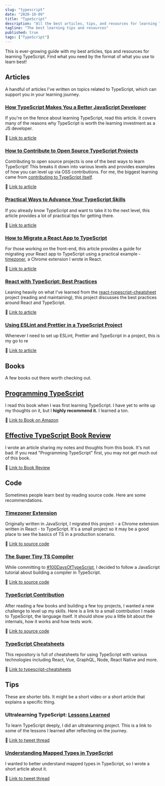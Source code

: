 ```yaml
---
slug: "typescript"
date: "2020-10-09"
title: "TypeScript"
description: "All the best articles, tips, and resources for learning TypeScript."
tagline: "The best learning tips and resources"
published: true
tags: ["TypeScript"]
---
```


This is ever-growing guide with my best articles, tips and resources for learning TypeScript. Find what you need by the format of what you use to learn best!

## Articles

A handful of articles I've written on topics related to TypeScript, which can support you in your learning journey.

### [How TypeScript Makes You a Better JavaScript Developer](https://www.sitepoint.com/typescript-better-javascript-developer/)

If you're on the fence about learning TypeScript, read this article. It covers many of the reasons why TypeScript is worth the learning investment as a JS developer.

🔗 [Link to article](https://www.sitepoint.com/typescript-better-javascript-developer/)

### [How to Contribute to Open Source TypeScript Projects](https://www.sitepoint.com/open-source-typescript/)

Contributing to open source projects is one of the best ways to learn TypeScript! This breaks it down into various levels and provides examples of how you can level up via OSS contributions. For me, the biggest learning came from [contributing to TypeScript itself](https://github.com/microsoft/TypeScript/pull/35937).

🔗 [Link to article](https://www.sitepoint.com/open-source-typescript/)

### [Practical Ways to Advance Your TypeScript Skills](https://www.sitepoint.com/advance-typescript-skills-practical-ways/)

If you already know TypeScript and want to take it to the next level, this article provides a lot of practical tips for getting there.

🔗 [Link to article](https://www.sitepoint.com/advance-typescript-skills-practical-ways/)

### [How to Migrate a React App to TypeScript](https://www.sitepoint.com/how-to-migrate-a-react-app-to-typescript/)

For those working on the front-end, this article provides a guide for migrating your React app to TypeScript using a practical example - [timezoner](https://github.com/jsjoeio/timezoner-extension), a Chrome extension I wrote in React.

🔗 [Link to article](https://www.sitepoint.com/how-to-migrate-a-react-app-to-typescript/)

### [React with TypeScript: Best Practices](https://www.sitepoint.com/react-with-typescript-best-practices/)

Leaning heavily on what I've learned from the [react-typescript-cheatsheet](https://github.com/typescript-cheatsheets/react) project (reading and maintaining), this project discusses the best practices around React and TypeScript.

🔗 [Link to article](https://www.sitepoint.com/react-with-typescript-best-practices/)

### [Using ESLint and Prettier in a TypeScript Project](https://www.robertcooper.me/using-eslint-and-prettier-in-a-typescript-project)

Whenever I need to set up ESLint, Prettier and TypeScript in a project, this is my go to re

🔗 [Link to article](https://www.robertcooper.me/using-eslint-and-prettier-in-a-typescript-project)

## Books

A few books out there worth checking out.

## [Programming TypeScript](https://www.amazon.com/Programming-TypeScript-Making-JavaScript-Applications/dp/1492037656)

I read this book when I was first learning TypeScript. I have yet to write up my thoughts on it, but I **highly recommend it.** I learned a ton.

🔗 [Link to Book on Amazon](https://www.robertcooper.me/using-eslint-and-prettier-in-a-typescript-project)

## [Effective TypeScript Book Review](https://joeprevite.com/book-review-effective-typescript)

I wrote an article sharing my notes and thoughts from this book. It's not bad. If you read "Programming TypeScript" first, you may not get much out of this book.

🔗 [Link to Book Review](https://joeprevite.com/book-review-effective-typescript)

## Code

Sometimes people learn best by reading source code. Here are some recommendations.

### [Timezoner Extension](https://github.com/jsjoeio/timezoner-extension)

Originally written in JavaScript, I migrated this project - a Chrome extension written in React - to TypeScript. It's a small project so it may be a good place to see the basics of TS in a production scenario.  

🔗 [Link to source code](https://github.com/jsjoeio/timezoner-extension)

### [The Super Tiny TS Compiler](https://github.com/jsjoeio/the-super-tiny-ts-compiler/)

While committing to [#100DaysOfTypeScript](https://twitter.com/jsjoeio/status/1179887451667496960?s=20), I decided to follow a JavaScript tutorial about building a compiler in TypeScript.

🔗 [Link to source code](https://github.com/jsjoeio/the-super-tiny-ts-compiler/)

### [TypeScript Contribution](https://github.com/microsoft/TypeScript/pull/35937)

After reading a few books and building a few toy projects, I wanted a new challenge to level up my skills. Here is a link to a small contribution I made to TypeScript, the language itself. It should show you a little bit about the internals, how it works and how tests work.

🔗 [Link to source code](https://github.com/microsoft/TypeScript/pull/35937)

### [TypeScript Cheatsheets](https://github.com/typescript-cheatsheets)

This repository is full of cheatsheets for using TypeScript with various technologies including React, Vue, GraphQL, Node, React Native and more.

🔗 [Link to typescript-cheatsheets](https://github.com/typescript-cheatsheets/)

## Tips

These are shorter bits. It might be a short video or a short article that explains a specific thing.

### Ultralearning TypeScript: [Lessons Learned](https://twitter.com/jsjoeio/status/1211844439263600640?s=20)

To learn TypeScript deeply, I did an ultralearning project. This is a link to some of the lessons I learned after reflecting on the journey.

🔗 [Link to tweet thread](https://twitter.com/jsjoeio/status/1211844439263600640?s=20)

### [Understanding Mapped Types in TypeScript](https://joeprevite.com/understanding-mapped-types-in-typescript)

I wanted to better understand mapped types in TypeScript, so I wrote a short article about it.

🔗 [Link to tweet thread](https://twitter.com/jsjoeio/status/1211844439263600640?s=20)
